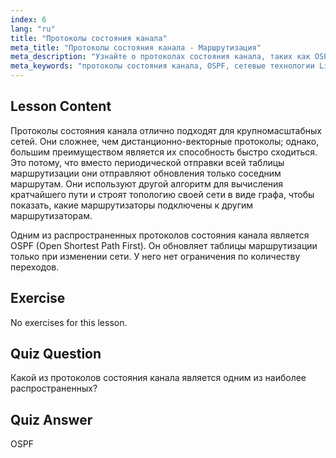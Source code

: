 ```yaml
---
index: 6
lang: "ru"
title: "Протоколы состояния канала"
meta_title: "Протоколы состояния канала - Маршрутизация"
meta_description: "Узнайте о протоколах состояния канала, таких как OSPF, для больших сетей. Поймите их быструю сходимость и то, как они обновляют таблицы маршрутизации. Начните свой путь в сетевых технологиях Linux!"
meta_keywords: "протоколы состояния канала, OSPF, сетевые технологии Linux, протоколы маршрутизации, топология сети, для начинающих"
---
```


## Lesson Content

Протоколы состояния канала отлично подходят для крупномасштабных сетей. Они сложнее, чем дистанционно-векторные протоколы; однако, большим преимуществом является их способность быстро сходиться. Это потому, что вместо периодической отправки всей таблицы маршрутизации они отправляют обновления только соседним маршрутам. Они используют другой алгоритм для вычисления кратчайшего пути и строят топологию своей сети в виде графа, чтобы показать, какие маршрутизаторы подключены к другим маршрутизаторам.

Одним из распространенных протоколов состояния канала является OSPF (Open Shortest Path First). Он обновляет таблицы маршрутизации только при изменении сети. У него нет ограничения по количеству переходов.

## Exercise

No exercises for this lesson.

## Quiz Question

Какой из протоколов состояния канала является одним из наиболее распространенных?

## Quiz Answer

OSPF
